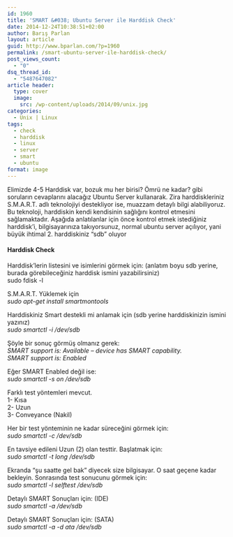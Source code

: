 ```yaml
---
id: 1960
title: 'SMART &#038; Ubuntu Server ile Harddisk Check'
date: 2014-12-24T10:38:51+02:00
author: Barış Parlan
layout: article
guid: http://www.bparlan.com/?p=1960
permalink: /smart-ubuntu-server-ile-harddisk-check/
post_views_count:
  - "0"
dsq_thread_id:
  - "5487647082"
article header:
  type: cover
  image:
    src: /wp-content/uploads/2014/09/unix.jpg
categories:
  - Unix | Linux
tags:
  - check
  - harddisk
  - linux
  - server
  - smart
  - ubuntu
format: image
---
```


Elimizde 4-5 Harddisk var, bozuk mu her birisi? Ömrü ne kadar? gibi soruların cevaplarını alacağız Ubuntu Server kullanarak. Zira harddiskleriniz S.M.A.R.T. adlı teknolojiyi destekliyor ise, muazzam detaylı bilgi alabiliyoruz. Bu teknoloji, harddiskin kendi kendisinin sağlığını kontrol etmesini sağlamaktadır. Aşağıda anlatılanlar için önce kontrol etmek istediğiniz harddisk&#8217;i, bilgisayarınıza takıyorsunuz, normal ubuntu server açılıyor, yani büyük ihtimal 2. harddiskiniz &#8220;sdb&#8221; oluyor

#### Harddisk Check

Harddisk&#8217;lerin listesini ve isimlerini görmek için: (anlatım boyu sdb yerine, burada görebileceğiniz harddisk ismini yazabilirsiniz)  
sudo fdisk -l

S.M.A.R.T. Yüklemek için  
_sudo apt-get install smartmontools_

Harddiskiniz Smart destekli mi anlamak için (sdb yerine harddiskinizin ismini yazınız)  
_sudo smartctl -i /dev/sdb_

Şöyle bir sonuç görmüş olmanız gerek:  
_SMART support is: Available &#8211; device has SMART capability._  
_SMART support is: Enabled_

Eğer SMART Enabled değil ise:  
_sudo smartctl -s on /dev/sdb_

Farklı test yöntemleri mevcut.  
1- Kısa  
2- Uzun  
3- Conveyance (Nakil)

Her bir test yönteminin ne kadar süreceğini görmek için:  
_sudo smartctl -c /dev/sdb_

En tavsiye edileni Uzun (2) olan testtir. Başlatmak için:  
_sudo smartctl -t long /dev/sdb_

Ekranda &#8220;şu saatte gel bak&#8221; diyecek size bilgisayar. O saat geçene kadar bekleyin. Sonrasında test sonucunu görmek için:  
_sudo smartctl -l selftest /dev/sdb_

Detaylı SMART Sonuçları için: (IDE)  
_sudo smartctl -a /dev/sdb_

Detaylı SMART Sonuçları için: (SATA)  
_sudo smartctl -a -d ata /dev/sdb_
